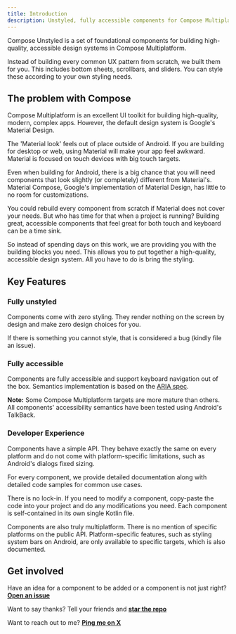 ```yaml
---
title: Introduction
description: Unstyled, fully accessible components for Compose Multiplatform that you can customize to your heart's desire
---
```


Compose Unstyled is a set of foundational components for building high-quality, accessible design systems in Compose Multiplatform.

Instead of building every common UX pattern from scratch, we built them for you. This includes bottom sheets, scrollbars, and sliders. You can style these according to your own styling needs.

## The problem with Compose

Compose Multiplatform is an excellent UI toolkit for building high-quality, modern, complex apps. However, the default design system is Google's Material Design.

The 'Material look' feels out of place outside of Android. If you are building for desktop or web, using Material will make your app feel awkward. Material is focused on touch devices with big touch targets.

Even when building for Android, there is a big chance that you will need components that look slightly (or completely) different from Material's. Material Compose, Google's implementation of Material Design, has little to no room for customizations.

You could rebuild every component from scratch if Material does not cover your needs. But who has time for that when a project is running? Building great, accessible components that feel great for both touch and keyboard can be a time sink.

So instead of spending days on this work, we are providing you with the building blocks you need. This allows you to put together a high-quality, accessible design system. All you have to do is bring the styling.

## Key Features

### Fully unstyled

Components come with zero styling. They render nothing on the screen by design and make zero design choices for you.

If there is something you cannot style, that is considered a bug (kindly file an issue).

### Fully accessible

Components are fully accessible and support keyboard navigation out of the box. Semantics implementation is based on the [ARIA spec](https://www.w3.org/WAI/ARIA/apg/patterns/).

**Note:** Some Compose Multiplatform targets are more mature than others. All components' accessibility semantics have been tested using Android's TalkBack.

### Developer Experience

Components have a simple API. They behave exactly the same on every platform and do not come with platform-specific limitations, such as Android's dialogs fixed sizing.

For every component, we provide detailed documentation along with detailed code samples for common use cases.

There is no lock-in. If you need to modify a component, copy-paste the code into your project and do any modifications you need. Each component is self-contained in its own single Kotlin file.

Components are also truly multiplatform. There is no mention of specific platforms on the public API. Platform-specific features, such as styling system bars on Android, are only available to specific targets, which is also documented.

## Get involved

Have an idea for a component to be added or a component is not just right? [**Open an issue**](https://github.com/composablehorizons/compose-unstyled/issues)

Want to say thanks? Tell your friends and [**star the repo**](https://github.com/composablehorizons/compose-unstyled)

Want to reach out to me? [**Ping me on X**](https://x.com/alexstyl)